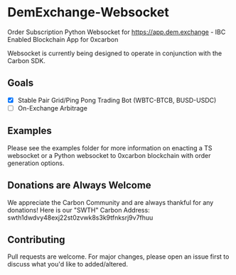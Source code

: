 # DemExchange-Websocket
Order Subscription Python Websocket for <https://app.dem.exchange> - IBC Enabled Blockchain App for 0xcarbon

Websocket is currently being designed to operate in conjunction with the Carbon SDK.

## Goals
- [x] Stable Pair Grid/Ping Pong Trading Bot (WBTC-BTCB, BUSD-USDC)
- [ ] On-Exchange Arbitrage

## Examples
Please see the examples folder for more information on enacting a TS websocket or a Python websocket to 0xcarbon blockchain with order generation options.

## Donations are Always Welcome
We appreciate the Carbon Community and are always thankful for any donations! Here is our "SWTH" Carbon Address: swth1dwdvy48exj22st0zvwk8s3k9tfnksrj9v7fhuu

## Contributing
Pull requests are welcome. For major changes, please open an issue first to discuss what you'd like to added/altered.
